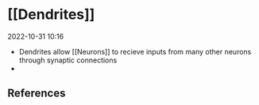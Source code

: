 # [[Dendrites]]
2022-10-31 10:16
- Dendrites allow [[Neurons]] to recieve inputs from many other neurons through synaptic connections
- 

## References


